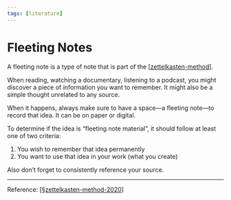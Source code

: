 ```yaml
---
tags: [literature]
---
```


# Fleeting Notes

A fleeting note is a type of note that is part of the [[zettelkasten-method]].

When reading, watching a documentary, listening to a podcast, you might discover a piece of information you want to remember. It might also be a simple thought unrelated to any source.

When it happens, always make sure to have a space—a fleeting note—to record that idea. It can be on paper or digital.

To determine if the idea is “fleeting note material”, it should follow at least one of two criteria:

1. You wish to remember that idea permanently
2. You want to use that idea in your work (what you create)

Also don’t forget to consistently reference your source.

---
Reference: [[§zettelkasten-method-2020]]

[//begin]: # "Autogenerated link references for markdown compatibility"
[zettelkasten-method]: zettelkasten-method "Zettelkasten Method"
[§zettelkasten-method-2020]: §zettelkasten-method-2020 "Zettelkasten Method (2020)"
[//end]: # "Autogenerated link references"